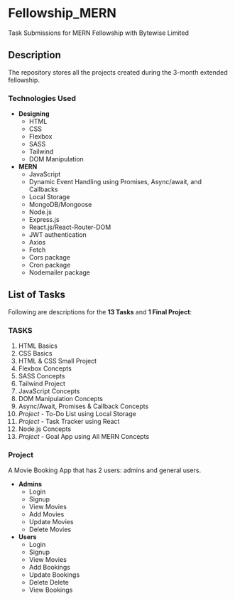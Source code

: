 # Fellowship_MERN
Task Submissions for MERN Fellowship with Bytewise Limited

## Description
The repository stores all the projects created during the 3-month extended fellowship.
### Technologies Used
+ **Designing**
  - HTML
  - CSS
  - Flexbox
  - SASS
  - Tailwind
  - DOM Manipulation
+ **MERN**
  - JavaScript
  - Dynamic Event Handling using Promises, Async/await, and Callbacks
  - Local Storage
  - MongoDB/Mongoose
  - Node.js
  - Express.js
  - React.js/React-Router-DOM
  - JWT authentication
  - Axios
  - Fetch
  - Cors package
  - Cron package
  - Nodemailer package

## List of Tasks
Following are descriptions for the **13 Tasks** and **1 Final Project**:

### TASKS
1. HTML Basics
2. CSS Basics
3. HTML & CSS Small Project
4. Flexbox Concepts
5. SASS Concepts
6. Tailwind Project
7. JavaScript Concepts
8. DOM Manipulation Concepts
9. Async/Await, Promises & Callback Concepts
10. *Project* - To-Do List using Local Storage
11. *Project* - Task Tracker using React
12. Node.js Concepts
13. *Project* - Goal App using All MERN Concepts

### Project
A Movie Booking App that has 2 users: admins and general users. 
+ **Admins**
  - Login
  - Signup
  - View Movies
  - Add Movies
  - Update Movies
  - Delete Movies
+ **Users**
  - Login
  - Signup
  - View Movies
  - Add Bookings
  - Update Bookings
  - Delete Delete
  - View Bookings

